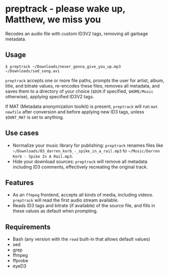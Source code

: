 preptrack - please wake up, Matthew, we miss you
================================================
Recodes an audio file with custom ID3V2 tags, removing all garbage metadata.

Usage
-----
```
$ preptrack ~/Downloads/never_gonna_give_you_up.mp3 ~/Downloads/sad_song.avi
```

`preptrack` accepts one or more file paths, prompts the user for artist, album,
title, and bitrate values, re-encodes these files, removes all metadata, and
saves them to a directory of your choice (`$DIR` if specified, `$HOME/Music`
otherwise), applying specified ID3V2 tags.

If MAT (Metadata anonymization toolkit) is present, `preptrack` will run `mat
newfile` after conversion and before applying new ID3 tags, unless `$DONT_MAT`
is set to anything.

Use cases
---------
+ Normalize your music library for publishing: `preptrack` renames files like
  `~/Downloads/03_darren_korb_-_spike_in_a_rail.mp3` to
  `~/Music/Darren Korb - Spike In A Rail.mp3`.
+ Hide your download sources: `preptrack` will remove all metadata including
  ID3 comments, effectively recreating the original track.

Features
--------
+ As an `ffmpeg` frontend, accepts all kinds of media, including videos.
  `preptrack` will read the first audio stream available.
+ Reads ID3 tags and bitrate (if available) of the source file, and fills in
  these values as default when prompting.

Requirements
------------
+ Bash (any version with the `read` built-in that allows default values)
+ sed
+ grep
+ ffmpeg
+ ffprobe
+ eyeD3
